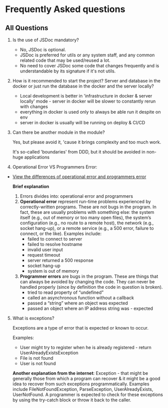# Frequently Asked questions

## All Questions

1. Is the use of JSDoc mandatory?

   - No, JSDoc is optional.
   - JSDoc is preferred for utils or any system staff,
     and any common related code that may be used/reused
     a lot.
   - No need to cover JSDoc some code that changes
     frequently and is understandable by its signature if
     it's not utils.

2. How is it recommended to start the project? Server and database in the docker or just run the database in the docker and the server locally?

   - Local development is better in 'infrastructure in docker & server locally' mode - server in docker will be slower to constantly rerun with changes
   - everything in docker is used only to always be able run it despite on env
   - server in docker is usually will be running on deploy & CI/CD

3. Can there be another module in the module?

    Yes, but please avoid it, 'cause it brings complexity and too much work.

    It's so-called 'boundaries' from DDD, but it should be avoided in non-huge applications

4. Operational Error VS Programmers Error:

- [View the differences of operational error and programmers error](https://www.joyent.com/node-js/production/design/errors)

  <strong>Brief explanation</strong>

  1. Errors divides into: operational error and programmers
  2. <strong>Operational error</strong>
     represent run-time problems experienced by correctly-written programs. These are not bugs in the program. In fact, these are usually problems with something else: the system itself (e.g., out of memory or too many open files), the system’s configuration (e.g., no route to a remote host), the network (e.g., socket hang-up), or a remote service (e.g., a 500 error, failure to connect, or the like). Examples include:
     - failed to connect to server
     - failed to resolve hostname
     - invalid user input
     - request timeout
     - server returned a 500 response
     - socket hang-up
     - system is out of memory
  3. <strong>Programmer errors</strong> are bugs in the program. These are things that can always be avoided by changing the code. They can never be handled properly (since by definition the code in question is broken).
     - tried to read property of “undefined”
     - called an asynchronous function without a callback
     - passed a “string” where an object was expected
     - passed an object where an IP address string was - expected

5. What is exceptions?

    Exceptions are a type of error that is expected or known to occur.

    Examples:

    - User might try to register when he is already registered - return UserAlreadyExistsException
    - File is not found
    - User is not found

    <strong>Another explanation from the internet</strong>:
    Exception - that might be generally those from which a program can recover & it might be a good idea to recover from such exceptions programmatically. Examples include FileNotFoundException, ParseException, UserAlreadyExists, UserNotFound. A programmer is expected to check for these exceptions by using the try-catch block or throw it back to the caller.

